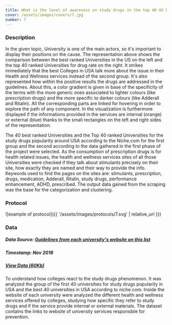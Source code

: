 ```yaml
---
title: What is the level of awareness on study drugs in the top 40 US Universities by ranking and drug rate?
cover: /assets/images/covers/7.jpg
number: 7
---
```

### Description
In the given topic, University is one of the main actors, so it's important to display their positions on the cause. The representation above shows the comparison between the best ranked Universities in the US on the left and the top 40 ranked Universities for drug rate on the right. It strikes immediately that the best Colleges in USA talk more about the issue in their Health and Wellness services instead of the second group. It's also represented how within the positive results the drugs are addressed in the guidelines. About this, a color gradient is given in base of the specificity of the terms with the more generic ones associated to lighter colours (like prescription drugs) and the more specific to darker colours (like Adderall and Ritalin). All the corresponding parts are linked for hovering in order to explore the path of any component. In the visualization is furthermore displayed if the informations provided in the services are internal (orange) or external (blue) thanks to the small rectangles on the left and right sides of the representation.     


The 40 best ranked Universities and the Top 40 ranked Universities for the study drugs popularity around USA according to the Niche.com for the first group and the second according to the data gathered in the first phase of the project were selected. As the consumption of prescription drugs is for health related issues, the health and wellness services sites of all those Universities were checked if they talk about stimulants precisely on their site, how exactly they are named and their way to provide the info. Keywords used to find the pages on the sites are: stimulants, prescription, drugs, medication, Adderall, Ritalin, study drugs, performance enhancement, ADHD, prescribed. The output data gained from the scraping was the base for the categorization and clustering.


### Protocol
![example of protocol]({{ '/assets/images/protocols/7.svg' | relative_url }})


### Data
##### Data Source: [Guidelines from each university's website on this list](/assets/data/Protocol_7/Protocol_7.xlsx)
##### Timestamp: Nov 2018
##### [View Data (60Kb)](/assets/data/Protocol_7/)
To understand how colleges react to the study drugs phenomenon. It was analyzed the group of the first 40 universities for study drugs popularity in USA and the best 40 universities in USA according to niche.com. Inside the website of each university were analyzed the different health and wellness services offered by colleges, studying how specific they refer to study drugs and if the service provide internal or external materials. The dataset contains the links to website of university services responsible for prevention.
